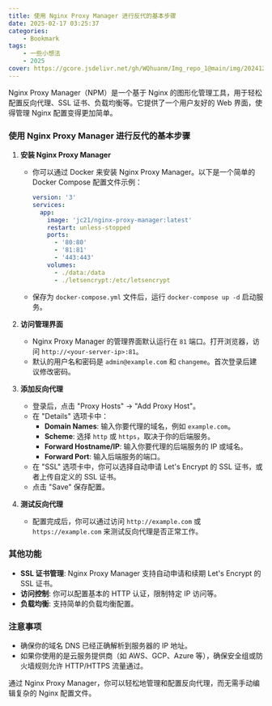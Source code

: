 ```yaml
---
title: 使用 Nginx Proxy Manager 进行反代的基本步骤
date: 2025-02-17 03:25:37
categories: 
    - Bookmark
tags: 
    - 一些小想法
    - 2025
cover: https://gcore.jsdelivr.net/gh/WQhuanm/Img_repo_1@main/img/202412222015910.png
---
```


Nginx Proxy Manager（NPM）是一个基于 Nginx 的图形化管理工具，用于轻松配置反向代理、SSL 证书、负载均衡等。它提供了一个用户友好的 Web 界面，使得管理 Nginx 配置变得更加简单。

### 使用 Nginx Proxy Manager 进行反代的基本步骤

1. **安装 Nginx Proxy Manager**
   - 你可以通过 Docker 来安装 Nginx Proxy Manager。以下是一个简单的 Docker Compose 配置文件示例：

     ```yaml
     version: '3'
     services:
       app:
         image: 'jc21/nginx-proxy-manager:latest'
         restart: unless-stopped
         ports:
           - '80:80'
           - '81:81'
           - '443:443'
         volumes:
           - ./data:/data
           - ./letsencrypt:/etc/letsencrypt
     ```

   - 保存为 `docker-compose.yml` 文件后，运行 `docker-compose up -d` 启动服务。

2. **访问管理界面**
   - Nginx Proxy Manager 的管理界面默认运行在 `81` 端口。打开浏览器，访问 `http://<your-server-ip>:81`。
   - 默认的用户名和密码是 `admin@example.com` 和 `changeme`。首次登录后建议修改密码。

3. **添加反向代理**
   - 登录后，点击 "Proxy Hosts" -> "Add Proxy Host"。
   - 在 "Details" 选项卡中：
     - **Domain Names**: 输入你要代理的域名，例如 `example.com`。
     - **Scheme**: 选择 `http` 或 `https`，取决于你的后端服务。
     - **Forward Hostname/IP**: 输入你要代理的后端服务的 IP 或域名。
     - **Forward Port**: 输入后端服务的端口。
   - 在 "SSL" 选项卡中，你可以选择自动申请 Let's Encrypt 的 SSL 证书，或者上传自定义的 SSL 证书。
   - 点击 "Save" 保存配置。

4. **测试反向代理**
   - 配置完成后，你可以通过访问 `http://example.com` 或 `https://example.com` 来测试反向代理是否正常工作。

### 其他功能

- **SSL 证书管理**: Nginx Proxy Manager 支持自动申请和续期 Let's Encrypt 的 SSL 证书。
- **访问控制**: 你可以配置基本的 HTTP 认证，限制特定 IP 访问等。
- **负载均衡**: 支持简单的负载均衡配置。

### 注意事项

- 确保你的域名 DNS 已经正确解析到服务器的 IP 地址。
- 如果你使用的是云服务提供商（如 AWS、GCP、Azure 等），确保安全组或防火墙规则允许 HTTP/HTTPS 流量通过。

通过 Nginx Proxy Manager，你可以轻松地管理和配置反向代理，而无需手动编辑复杂的 Nginx 配置文件。